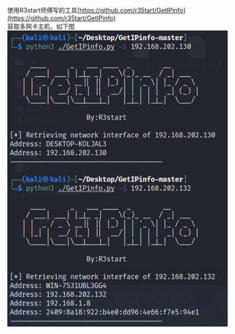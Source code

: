 使用R3start师傅写的工具[https://github.com/r35tart/GetIPinfo](https://github.com/r35tart/GetIPinfo)  
获取多网卡主机，如下图  
![image](./0.png)
